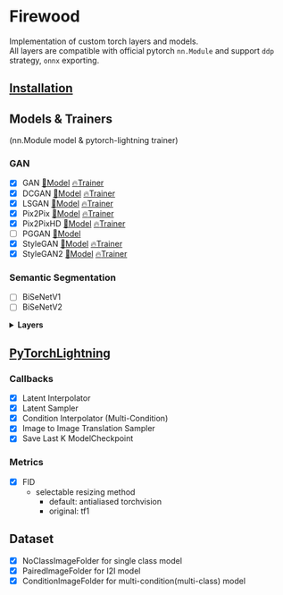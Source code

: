 # Firewood

Implementation of custom torch layers and models.  
All layers are compatible with official pytorch `nn.Module` and support `ddp` strategy, `onnx` exporting.

## [Installation](https://github.com/kynk94/torch-firewood/blob/main/INSTALL.md)

## Models & Trainers

(nn.Module model & pytorch-lightning trainer)

### GAN

* [x] GAN
  [:evergreen_tree:Model](https://github.com/kynk94/torch-firewood/blob/main/firewood/models/gan/GAN.py)
  [:fire:Trainer](https://github.com/kynk94/torch-firewood/blob/main/firewood/trainer/gan/GAN.py)
* [x] DCGAN
  [:evergreen_tree:Model](https://github.com/kynk94/torch-firewood/blob/main/firewood/models/gan/DCGAN.py)
  [:fire:Trainer](https://github.com/kynk94/torch-firewood/blob/main/firewood/trainer/gan/DCGAN.py)
* [x] LSGAN
  [:evergreen_tree:Model](https://github.com/kynk94/torch-firewood/blob/main/firewood/models/gan/LSGAN.py)
  [:fire:Trainer](https://github.com/kynk94/torch-firewood/blob/main/firewood/trainer/gan/LSGAN.py)
* [x] Pix2Pix
  [:evergreen_tree:Model](https://github.com/kynk94/torch-firewood/blob/main/firewood/models/gan/pix2pix.py)
  [:fire:Trainer](https://github.com/kynk94/torch-firewood/blob/main/firewood/trainer/gan/pix2pix.py)
* [x] Pix2PixHD
  [:evergreen_tree:Model](https://github.com/kynk94/torch-firewood/blob/main/firewood/models/gan/pix2pixHD.py)
  [:fire:Trainer](https://github.com/kynk94/torch-firewood/blob/main/firewood/trainer/gan/pix2pixHD.py)
* [ ] PGGAN
  [:evergreen_tree:Model](https://github.com/kynk94/torch-firewood/blob/main/firewood/models/gan/PGGAN.py)
* [x] StyleGAN
  [:evergreen_tree:Model](https://github.com/kynk94/torch-firewood/blob/main/firewood/models/gan/StyleGAN.py)
  [:fire:Trainer](https://github.com/kynk94/torch-firewood/blob/main/firewood/trainer/gan/StyleGAN.py)
* [x] StyleGAN2
  [:evergreen_tree:Model](https://github.com/kynk94/torch-firewood/blob/main/firewood/models/gan/StyleGAN2.py)
  [:fire:Trainer](https://github.com/kynk94/torch-firewood/blob/main/firewood/trainer/gan/StyleGAN2.py)

### Semantic Segmentation

* [ ] BiSeNetV1
* [ ] BiSeNetV2

<details>
  <summary>
    <b>Layers</b>
  </summary>

### Separable Convolution

* [x] Depthwise - Pointwise Convolution
  * weight shape: `Conv(in, out, K, K)` &#8594; `Conv(in, 1, K, K) X Conv(1, out, 1, 1)`
* [x] Spatialwise Convolution
  * weight shape: `Conv(in, out, K, K)` &#8594; `Conv(in, smaller, K, 1) X Conv(smaller, out, 1, K)`

### Denormalizations

* [x] AdaIN
* [ ] SPADE

### Introduced in PGGAN

* [x] Learning rate Equalizer hooks

### Introduced in StyleGAN

* [x] Weight Gradient Fixable Convolution
  * All options are compatible with tensorflow convolution. (e.g. "same" padding)  
  * Can implement exactly same with tensorflow.
* [x] Fused Activation (biased activation, cuda extension)
* [x] Up Fir Down filter 1D, 2D, 3D (only 2D support cuda extension)
* [x] Weight Demodulation hooks
  * Support Conv and Linear

</details>

## [PyTorchLightning](https://github.com/PyTorchLightning/pytorch-lightning)

### Callbacks

* [x] Latent Interpolator
* [x] Latent Sampler
* [x] Condition Interpolator (Multi-Condition)
* [x] Image to Image Translation Sampler
* [x] Save Last K ModelCheckpoint

### Metrics

* [x] FID
  * selectable resizing method
    * default: antialiased torchvision
    * original: tf1

## Dataset

* [x] NoClassImageFolder for single class model
* [x] PairedImageFolder for I2I model
* [x] ConditionImageFolder for multi-condition(multi-class) model
